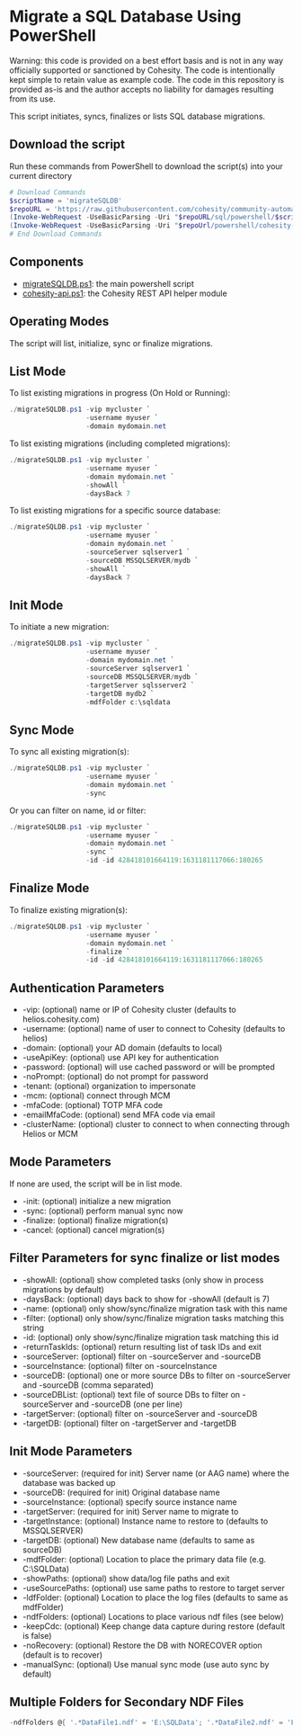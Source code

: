 # Migrate a SQL Database Using PowerShell

Warning: this code is provided on a best effort basis and is not in any way officially supported or sanctioned by Cohesity. The code is intentionally kept simple to retain value as example code. The code in this repository is provided as-is and the author accepts no liability for damages resulting from its use.

This script initiates, syncs, finalizes or lists SQL database migrations.

## Download the script

Run these commands from PowerShell to download the script(s) into your current directory

```powershell
# Download Commands
$scriptName = 'migrateSQLDB'
$repoURL = 'https://raw.githubusercontent.com/cohesity/community-automation-samples/main'
(Invoke-WebRequest -UseBasicParsing -Uri "$repoURL/sql/powershell/$scriptName/$scriptName.ps1").content | Out-File "$scriptName.ps1"; (Get-Content "$scriptName.ps1") | Set-Content "$scriptName.ps1"
(Invoke-WebRequest -UseBasicParsing -Uri "$repoUrl/powershell/cohesity-api/cohesity-api.ps1").content | Out-File cohesity-api.ps1; (Get-Content cohesity-api.ps1) | Set-Content cohesity-api.ps1
# End Download Commands
```

## Components

* [migrateSQLDB.ps1](https://raw.githubusercontent.com/cohesity/community-automation-samples/main/sql/migrateSQLDB/migrateSQLDB.ps1): the main powershell script
* [cohesity-api.ps1](https://raw.githubusercontent.com/cohesity/community-automation-samples/main/powershell/cohesity-api/cohesity-api.ps1): the Cohesity REST API helper module

## Operating Modes

The script will list, initialize, sync or finalize migrations.

## List Mode

To list existing migrations in progress (On Hold or Running):

```powershell
./migrateSQLDB.ps1 -vip mycluster `
                   -username myuser `
                   -domain mydomain.net
```

To list existing migrations (including completed migrations):

```powershell
./migrateSQLDB.ps1 -vip mycluster `
                   -username myuser `
                   -domain mydomain.net `
                   -showAll `
                   -daysBack 7
```

To list existing migrations for a specific source database:

```powershell
./migrateSQLDB.ps1 -vip mycluster `
                   -username myuser `
                   -domain mydomain.net `
                   -sourceServer sqlserver1 `
                   -sourceDB MSSQLSERVER/mydb `
                   -showAll `
                   -daysBack 7
```

## Init Mode

To initiate a new migration:

```powershell
./migrateSQLDB.ps1 -vip mycluster `
                   -username myuser `
                   -domain mydomain.net `
                   -sourceServer sqlserver1 `
                   -sourceDB MSSQLSERVER/mydb `
                   -targetServer sqlsserver2 `
                   -targetDB mydb2 `
                   -mdfFolder c:\sqldata 
```

## Sync Mode

To sync all existing migration(s):

```powershell
./migrateSQLDB.ps1 -vip mycluster `
                   -username myuser `
                   -domain mydomain.net `
                   -sync
```

Or you can filter on name, id or filter:

```powershell
./migrateSQLDB.ps1 -vip mycluster `
                   -username myuser `
                   -domain mydomain.net `
                   -sync `
                   -id -id 428418101664119:1631181117066:180265
```

## Finalize Mode

To finalize existing migration(s):

```powershell
./migrateSQLDB.ps1 -vip mycluster `
                   -username myuser `
                   -domain mydomain.net `
                   -finalize `
                   -id -id 428418101664119:1631181117066:180265
```

## Authentication Parameters

* -vip: (optional) name or IP of Cohesity cluster (defaults to helios.cohesity.com)
* -username: (optional) name of user to connect to Cohesity (defaults to helios)
* -domain: (optional) your AD domain (defaults to local)
* -useApiKey: (optional) use API key for authentication
* -password: (optional) will use cached password or will be prompted
* -noPrompt: (optional) do not prompt for password
* -tenant: (optional) organization to impersonate
* -mcm: (optional) connect through MCM
* -mfaCode: (optional) TOTP MFA code
* -emailMfaCode: (optional) send MFA code via email
* -clusterName: (optional) cluster to connect to when connecting through Helios or MCM

## Mode Parameters

If none are used, the script will be in list mode.

* -init: (optional) initialize a new migration
* -sync: (optional) perform manual sync now
* -finalize: (optional) finalize migration(s)
* -cancel: (optional) cancel migration(s)

## Filter Parameters for sync finalize or list modes

* -showAll: (optional) show completed tasks (only show in process migrations by default)
* -daysBack: (optional) days back to show for -showAll (default is 7)
* -name: (optional) only show/sync/finalize migration task with this name
* -filter: (optional) only show/sync/finalize migration tasks matching this string
* -id: (optional) only show/sync/finalize migration task matching this id
* -returnTaskIds: (optional) return resulting list of task IDs and exit
* -sourceServer: (optional) filter on -sourceServer and -sourceDB
* -sourceInstance: (optional) filter on -sourceInstance
* -sourceDB: (optional) one or more source DBs to filter on -sourceServer and -sourceDB (comma separated)
* -sourceDBList: (optional) text file of source DBs to filter on -sourceServer and -sourceDB (one per line)
* -targetServer: (optional) filter on -sourceServer and -sourceDB
* -targetDB: (optional) filter on -targetServer and -targetDB

## Init Mode Parameters

* -sourceServer: (required for init) Server name (or AAG name) where the database was backed up
* -sourceDB: (required for init) Original database name
* -sourceInstance: (optional) specify source instance name
* -targetServer: (required for init) Server name to migrate to
* -targetInstance: (optional) Instance name to restore to (defaults to MSSQLSERVER)
* -targetDB: (optional) New database name (defaults to same as sourceDB)
* -mdfFolder: (optional) Location to place the primary data file (e.g. C:\SQLData)
* -showPaths: (optional) show data/log file paths and exit
* -useSourcePaths: (optional) use same paths to restore to target server
* -ldfFolder: (optional) Location to place the log files (defaults to same as mdfFolder)
* -ndfFolders: (optional) Locations to place various ndf files (see below)
* -keepCdc: (optional) Keep change data capture during restore (default is false)
* -noRecovery: (optional) Restore the DB with NORECOVER option (default is to recover)
* -manualSync: (optional) Use manual sync mode (use auto sync by default)

## Multiple Folders for Secondary NDF Files

```powershell
-ndfFolders @{ '.*DataFile1.ndf' = 'E:\SQLData'; '.*DataFile2.ndf' = 'F:\SQLData'; }
```
